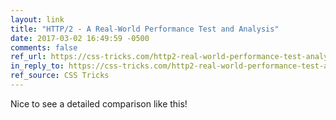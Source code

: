 ```yaml
---
layout: link
title: "HTTP/2 - A Real-World Performance Test and Analysis"
date: 2017-03-02 16:49:59 -0500
comments: false
ref_url: https://css-tricks.com/http2-real-world-performance-test-analysis/
in_reply_to: https://css-tricks.com/http2-real-world-performance-test-analysis/
ref_source: CSS Tricks
---
```


Nice to see a detailed comparison like this!